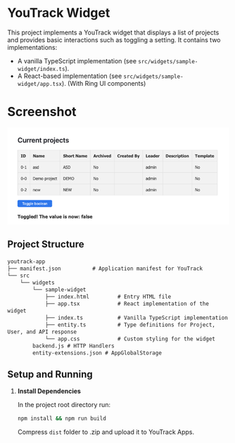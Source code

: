 # YouTrack Widget

This project implements a YouTrack widget that displays a list of projects and provides basic interactions such as toggling a setting. It contains two implementations:

- A vanilla TypeScript implementation (see `src/widgets/sample-widget/index.ts`).
- A React-based implementation (see `src/widgets/sample-widget/app.tsx`). (With Ring UI components)

# Screenshot

![YouTrack Widget Screenshot](screenshots/image.png)

## Project Structure

```
youtrack-app
├── manifest.json          # Application manifest for YouTrack
└── src
    └── widgets
        └── sample-widget
            ├── index.html         # Entry HTML file
            ├── app.tsx            # React implementation of the widget
            ├── index.ts           # Vanilla TypeScript implementation
            ├── entity.ts          # Type definitions for Project, User, and API response
            └── app.css            # Custom styling for the widget
        backend.js # HTTP Handlers
        entity-extensions.json # AppGlobalStorage
```

## Setup and Running

1. **Install Dependencies**

   In the project root directory run:

   ```bash
   npm install && npm run build
   ```

   Compress `dist` folder to .zip and upload it to YouTrack Apps.
